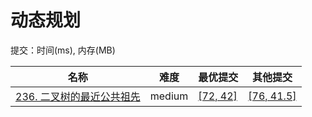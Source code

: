 # 动态规划

提交：时间(ms), 内存(MB)

**名称**|**难度**|**最优提交**|**其他提交**
--------|--------|--------|--------
[236. 二叉树的最近公共祖先](/普通题库/树/236.%20二叉树的最近公共祖先)|medium|[[72, 42]](/普通题库/树/236.%20二叉树的最近公共祖先/javascript/ac_v1.js)|[[76, 41.5]](/普通题库/树/236.%20二叉树的最近公共祖先/javascript/ac_v2.js)
